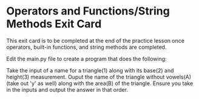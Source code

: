 # Operators and Functions/String Methods Exit Card

This exit card is to be completed at the end of the practice lesson once operators, built-in functions, and string methods are completed.

Edit the main.py file to create a program that does the following:

Take the input of a name for a triangle(1) along with its base(2) and height(3) measurement. Ouput the name of the triangle without vowels(A) (take out 'y' as well) along with the area(B) of the triangle. Ensure you take in the inputs and output the answer in that order.
